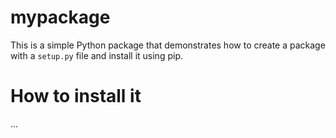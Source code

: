 # mypackage

This  is a simple Python package that demonstrates how to create a package with a `setup.py` file and
install it using pip.

# How to install it
...
